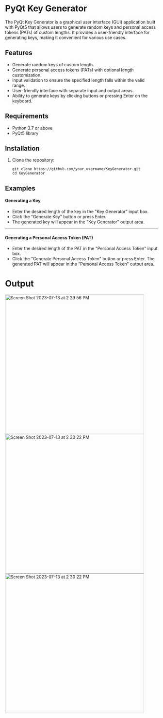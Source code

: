 # PyQt Key Generator

The PyQt Key Generator is a graphical user interface (GUI) application built with PyQt5 that allows users to generate random keys and personal access tokens (PATs) of custom lengths. It provides a user-friendly interface for generating keys, making it convenient for various use cases.

## Features

- Generate random keys of custom length.
- Generate personal access tokens (PATs) with optional length customization.
- Input validation to ensure the specified length falls within the valid range.
- User-friendly interface with separate input and output areas.
- Ability to generate keys by clicking buttons or pressing Enter on the keyboard.

## Requirements

- Python 3.7 or above
- PyQt5 library

## Installation

1. Clone the repository:

   ```shell
   git clone https://github.com/your_username/KeyGenerator.git
   cd KeyGenerator
    ```

## Examples
#### Generating a Key
- Enter the desired length of the key in the "Key Generator" input box.
- Click the "Generate Key" button or press Enter.
- The generated key will appear in the "Key Generator" output area.

---
#### Generating a Personal Access Token (PAT)
- Enter the desired length of the PAT in the "Personal Access Token" input box.
- Click the "Generate Personal Access Token" button or press Enter.
The generated PAT will appear in the "Personal Access Token" output area.

# Output
<img width="458" alt="Screen Shot 2023-07-13 at 2 29 56 PM" src="https://github.com/yousefabuz17/KeyGenerator/assets/68834704/b646356d-5003-4f9b-bbff-9b333b028453">
<img width="458" alt="Screen Shot 2023-07-13 at 2 30 22 PM" src="https://github.com/yousefabuz17/KeyGenerator/assets/68834704/e507f26f-0809-47e6-a481-43be78147569">
<img width=458 alt="Screen Shot 2023-07-13 at 2 30 22 PM" src='https://github.com/yousefabuz17/KeyGenerator/assets/68834704/66bd60c3-4930-49bd-81a5-6328b18c76dc'>
